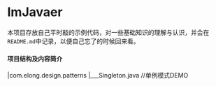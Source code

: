 # ImJavaer
本项目存放自己平时敲的示例代码，对一些基础知识的理解与认识，并会在`README.md`中记录，以便自己忘了的时候回来看。

#### 项目结构及内容简介

|com.elong.design.patterns
  |___Singleton.java 	//单例模式DEMO



